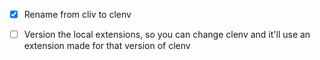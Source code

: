 - [x] Rename from cliv to clenv
- [ ] Version the local extensions, so you can change clenv and it'll use an extension made for that version of clenv

